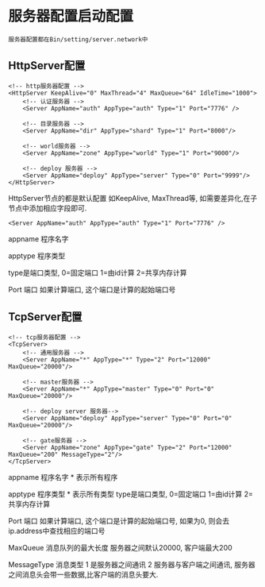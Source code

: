 # 服务器配置启动配置

	服务器配置都在Bin/setting/server.network中

## HttpServer配置
	
	<!-- http服务器配置 -->
	<HttpServer KeepAlive="0" MaxThread="4" MaxQueue="64" IdleTime="1000">
		<!-- 认证服务器 -->
		<Server AppName="auth" AppType="auth" Type="1" Port="7776" />
		
		<!-- 目录服务器 -->
		<Server AppName="dir" AppType="shard" Type="1" Port="8000"/>

		<!-- world服务器 -->
		<Server AppName="zone" AppType="world" Type="1" Port="9000"/>	

		<!-- deploy 服务器 -->
		<Server AppName="deploy" AppType="server" Type="0" Port="9999"/>
	</HttpServer>


HttpServer节点的都是默认配置 如KeepAlive, MaxThread等, 如需要差异化,在子节点中添加相应字段即可.

	<Server AppName="auth" AppType="auth" Type="1" Port="7776" />

appname 程序名字

apptype 程序类型

type是端口类型, 0=固定端口 1=由id计算 2=共享内存计算

Port 端口 如果计算端口, 这个端口是计算的起始端口号

## TcpServer配置
	
	<!-- tcp服务器配置 -->
	<TcpServer>
		<!-- 通用服务器 -->
		<Server AppName="*" AppType="*" Type="2" Port="12000" MaxQueue="20000"/>

		<!-- master服务器 -->
		<Server AppName="*" AppType="master" Type="0" Port="0" MaxQueue="20000"/>

		<!-- deploy server 服务器-->
		<Server AppName="deploy" AppType="server" Type="0" Port="0" MaxQueue="20000"/>

		<!-- gate服务器 -->
		<Server AppName="zone" AppType="gate" Type="2" Port="12000" MaxQueue="200" MessageType="2"/>
	</TcpServer>

appname 程序名字 * 表示所有程序

apptype 程序类型 * 表示所有类型
type是端口类型, 0=固定端口 1=由id计算 2=共享内存计算

Port 端口 如果计算端口, 这个端口是计算的起始端口号, 如果为0, 则会去ip.address中查找相应的端口号

MaxQueue 消息队列的最大长度 服务器之间默认20000, 客户端最大200


MessageType 消息类型  1 是服务器之间通讯  2 服务器与客户端之间通讯, 服务器之间消息头会带一些数据,比客户端的消息头要大.




